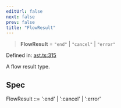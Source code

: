 ```yaml
---
editUrl: false
next: false
prev: false
title: "FlowResult"
---
```


> **FlowResult** = `"end"` \| `"cancel"` \| `"error"`

Defined in: [ast.ts:315](https://github.com/rcs-agents/rcs-lang/blob/87d9b510946a70cf66b4d271e76c67f8499b8d1d/packages/ast/src/ast.ts#L315)

A flow result type.

## Spec

FlowResult ::= ':end' | ':cancel' | ':error'
